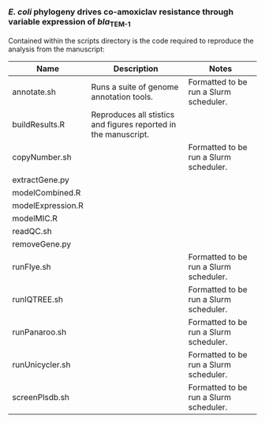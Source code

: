 ### *E. coli* phylogeny drives co-amoxiclav resistance through variable expression of *bla*<sub>TEM-1</sub>

Contained within the scripts directory is the code required to reproduce the analysis from the manuscript:

| Name       | Description | Notes |
|------------------|----------|----------|
| annotate.sh      | Runs a suite of genome annotation tools.         | Formatted to be run a Slurm scheduler. |
| buildResults.R   | Reproduces all stistics and figures reported in the manuscript.         |          |
| copyNumber.sh    |          | Formatted to be run a Slurm scheduler.         |
| extractGene.py   |          |          |
| modelCombined.R  |          |          |
| modelExpression.R|          |          |
| modelMIC.R       |          |          |
| readQC.sh        |          |          |
| removeGene.py    |          |          |
| runFlye.sh       |          | Formatted to be run a Slurm scheduler.         |
| runIQTREE.sh     |          | Formatted to be run a Slurm scheduler.         |
| runPanaroo.sh    |          | Formatted to be run a Slurm scheduler.         |
| runUnicycler.sh  |          |  Formatted to be run a Slurm scheduler.        |
| screenPlsdb.sh   |          |  Formatted to be run a Slurm scheduler.        |
